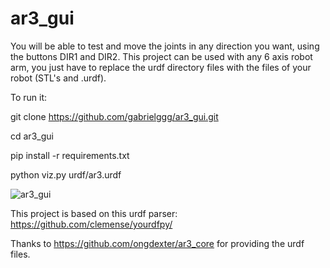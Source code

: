 # ar3_gui

You will be able to test and move the joints in any direction you want, using the buttons DIR1 and DIR2. This project can be used with any 6 axis robot arm, you just have to replace the urdf directory files with the files of your robot (STL's and .urdf).

To run it:

git clone https://github.com/gabrielggg/ar3_gui.git

cd ar3_gui

pip install -r requirements.txt

python viz.py urdf/ar3.urdf

![ar3_gui](https://github.com/gabrielggg/ar3_gui/assets/5673338/1ebe9edc-b3b8-4fae-8d95-67fab76d2ef1)

This project is based on this urdf parser:
https://github.com/clemense/yourdfpy/

Thanks to https://github.com/ongdexter/ar3_core for providing the urdf files.


